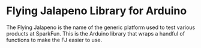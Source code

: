 # Flying Jalapeno Library for Arduino

The Flying Jalapeno is the name of the generic platform used to test various products at SparkFun. This is the Arduino library that wraps a handful of functions to make the FJ easier to use.
